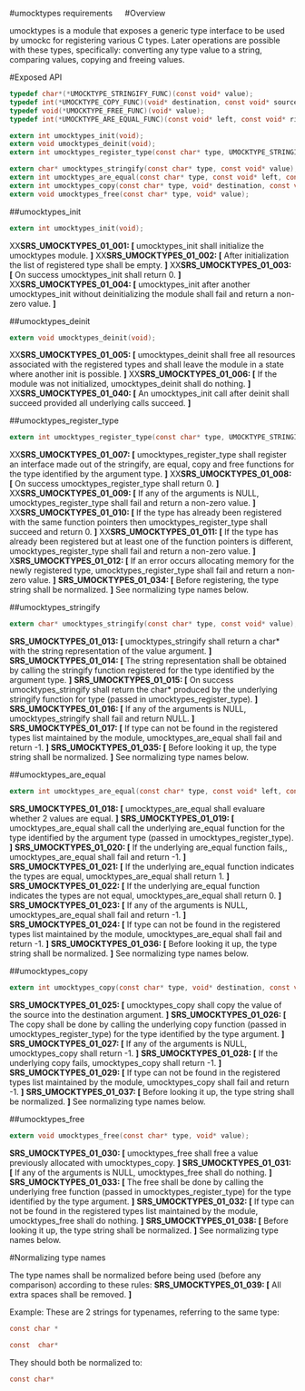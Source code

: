 #umocktypes requirements
 
#Overview

umocktypes is a module that exposes a generic type interface to be used by umockc for registering various C types. Later operations are possible with these types, specifically: converting any type value to a string, comparing values, copying and freeing values.

#Exposed API

```c
typedef char*(*UMOCKTYPE_STRINGIFY_FUNC)(const void* value);
typedef int(*UMOCKTYPE_COPY_FUNC)(void* destination, const void* source);
typedef void(*UMOCKTYPE_FREE_FUNC)(void* value);
typedef int(*UMOCKTYPE_ARE_EQUAL_FUNC)(const void* left, const void* right);

extern int umocktypes_init(void);
extern void umocktypes_deinit(void);
extern int umocktypes_register_type(const char* type, UMOCKTYPE_STRINGIFY_FUNC stringify_func, UMOCKTYPE_ARE_EQUAL_FUNC are_equal_func, UMOCKTYPE_COPY_FUNC copy_func, UMOCKTYPE_FREE_FUNC free_func);

extern char* umocktypes_stringify(const char* type, const void* value);
extern int umocktypes_are_equal(const char* type, const void* left, const void* right);
extern int umocktypes_copy(const char* type, void* destination, const void* source);
extern void umocktypes_free(const char* type, void* value);
```

##umocktypes_init

```c
extern int umocktypes_init(void);
```

XX**SRS_UMOCKTYPES_01_001: [** umocktypes_init shall initialize the umocktypes module. **]**
XX**SRS_UMOCKTYPES_01_002: [** After initialization the list of registered type shall be empty. **]**
XX**SRS_UMOCKTYPES_01_003: [** On success umocktypes_init shall return 0. **]**
XX**SRS_UMOCKTYPES_01_004: [** umocktypes_init after another umocktypes_init without deinitializing the module shall fail and return a non-zero value. **]**

##umocktypes_deinit

```c
extern void umocktypes_deinit(void);
```

XX**SRS_UMOCKTYPES_01_005: [** umocktypes_deinit shall free all resources associated with the registered types and shall leave the module in a state where another init is possible. **]**
XX**SRS_UMOCKTYPES_01_006: [** If the module was not initialized, umocktypes_deinit shall do nothing. **]**
XX**SRS_UMOCKTYPES_01_040: [** An umocktypes_init call after deinit shall succeed provided all underlying calls succeed. **]**

##umocktypes_register_type

```c
extern int umocktypes_register_type(const char* type, UMOCKTYPE_STRINGIFY_FUNC stringify_func, UMOCKTYPE_ARE_EQUAL_FUNC are_equal_func, UMOCKTYPE_COPY_FUNC copy_func, UMOCKTYPE_FREE_FUNC free_func);
```

XX**SRS_UMOCKTYPES_01_007: [** umocktypes_register_type shall register an interface made out of the stringify, are equal, copy and free functions for the type identified by the argument type. **]**
XX**SRS_UMOCKTYPES_01_008: [** On success umocktypes_register_type shall return 0. **]**
XX**SRS_UMOCKTYPES_01_009: [** If any of the arguments is NULL, umocktypes_register_type shall fail and return a non-zero value. **]**
XX**SRS_UMOCKTYPES_01_010: [** If the type has already been registered with the same function pointers then umocktypes_register_type shall succeed and return 0. **]**
XX**SRS_UMOCKTYPES_01_011: [** If the type has already been registered but at least one of the function pointers is different, umocktypes_register_type shall fail and return a non-zero value. **]**
X**SRS_UMOCKTYPES_01_012: [** If an error occurs allocating memory for the newly registered type, umocktypes_register_type shall fail and return a non-zero value. **]**
**SRS_UMOCKTYPES_01_034: [** Before registering, the type string shall be normalized. **]** See normalizing type names below. 

##umocktypes_stringify
 
```c
extern char* umocktypes_stringify(const char* type, const void* value);
```

**SRS_UMOCKTYPES_01_013: [** umocktypes_stringify shall return a char\* with the string representation of the value argument. **]**
**SRS_UMOCKTYPES_01_014: [** The string representation shall be obtained by calling the stringify function registered for the type identified by the argument type. **]**
**SRS_UMOCKTYPES_01_015: [** On success umocktypes_stringify shall return the char\* produced by the underlying stringify function for type (passed in umocktypes_register_type). **]**
**SRS_UMOCKTYPES_01_016: [** If any of the arguments is NULL, umocktypes_stringify shall fail and return NULL. **]**
**SRS_UMOCKTYPES_01_017: [** If type can not be found in the registered types list maintained by the module, umocktypes_are_equal shall fail and return -1. **]**
**SRS_UMOCKTYPES_01_035: [** Before looking it up, the type string shall be normalized. **]** See normalizing type names below.

##umocktypes_are_equal

```c
extern int umocktypes_are_equal(const char* type, const void* left, const void* right);
```

**SRS_UMOCKTYPES_01_018: [** umocktypes_are_equal shall evaluare whether 2 values are equal. **]**
**SRS_UMOCKTYPES_01_019: [** umocktypes_are_equal shall call the underlying are_equal function for the type identified by the argument type (passed in umocktypes_register_type). **]**
**SRS_UMOCKTYPES_01_020: [** If the underlying are_equal function fails,, umocktypes_are_equal shall fail and return -1. **]** 
**SRS_UMOCKTYPES_01_021: [** If the underlying are_equal function indicates the types are equal, umocktypes_are_equal shall return 1. **]**
**SRS_UMOCKTYPES_01_022: [** If the underlying are_equal function indicates the types are not equal, umocktypes_are_equal shall return 0. **]** 
**SRS_UMOCKTYPES_01_023: [** If any of the arguments is NULL, umocktypes_are_equal shall fail and return -1. **]**
**SRS_UMOCKTYPES_01_024: [** If type can not be found in the registered types list maintained by the module, umocktypes_are_equal shall fail and return -1. **]**
**SRS_UMOCKTYPES_01_036: [** Before looking it up, the type string shall be normalized. **]** See normalizing type names below.

##umocktypes_copy

```c
extern int umocktypes_copy(const char* type, void* destination, const void* source);
```

**SRS_UMOCKTYPES_01_025: [** umocktypes_copy shall copy the value of the source into the destination argument. **]**
**SRS_UMOCKTYPES_01_026: [** The copy shall be done by calling the underlying copy function (passed in umocktypes_register_type) for the type identified by the type argument. **]**
**SRS_UMOCKTYPES_01_027: [** If any of the arguments is NULL, umocktypes_copy shall return -1. **]**
**SRS_UMOCKTYPES_01_028: [** If the underlying copy fails, umocktypes_copy shall return -1. **]**
**SRS_UMOCKTYPES_01_029: [** If type can not be found in the registered types list maintained by the module, umocktypes_copy shall fail and return -1. **]**
**SRS_UMOCKTYPES_01_037: [** Before looking it up, the type string shall be normalized. **]** See normalizing type names below.

##umocktypes_free

```c
extern void umocktypes_free(const char* type, void* value);
```

**SRS_UMOCKTYPES_01_030: [** umocktypes_free shall free a value previously allocated with umocktypes_copy. **]**
**SRS_UMOCKTYPES_01_031: [** If any of the arguments is NULL, umocktypes_free shall do nothing. **]**
**SRS_UMOCKTYPES_01_033: [** The free shall be done by calling the underlying free function (passed in umocktypes_register_type) for the type identified by the type argument. **]** 
**SRS_UMOCKTYPES_01_032: [** If type can not be found in the registered types list maintained by the module, umocktypes_free shall do nothing. **]**
**SRS_UMOCKTYPES_01_038: [** Before looking it up, the type string shall be normalized. **]** See normalizing type names below.

#Normalizing type names

The type names shall be normalized before being used (before any comparison) according to these rules:
**SRS_UMOCKTYPES_01_039: [** All extra spaces shall be removed. **]**

Example:
These are 2 strings for typenames, referring to the same type:

```c
const char *
```

```c
const  char*
```

They should both be normalized to:
```c
const char*
```
